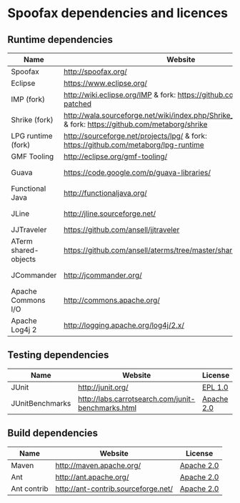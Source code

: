 # Spoofax dependencies and licences

## Runtime dependencies

Name                           | Website                                                                                                             | License   
------------------------------ | ------------------------------------------------------------------------------------------------------------------- | ----------
Spoofax                        | <http://spoofax.org/>                                                                                               | [LPGL 2.1](https://www.tldrlegal.com/l/lgpl2)
Eclipse                        | <https://www.eclipse.org/>                                                                                          | [EPL 1.0](https://www.tldrlegal.com/l/epl)
IMP (fork)                     | <http://wiki.eclipse.org/IMP> & fork: <https://github.com/metaborg/imp-patched>                                     | [EPL 1.0](https://www.tldrlegal.com/l/epl)
Shrike (fork)                  | <http://wala.sourceforge.net/wiki/index.php/Shrike_technical_overview> & fork: <https://github.com/metaborg/shrike> | [EPL 1.0](https://www.tldrlegal.com/l/epl)
LPG runtime (fork)             | <http://sourceforge.net/projects/lpg/> & fork: <https://github.com/metaborg/lpg-runtime>                            | [EPL 1.0](https://www.tldrlegal.com/l/epl)
GMF Tooling                    | <http://eclipse.org/gmf-tooling/>                                                                                   | [EPL 1.0](https://www.tldrlegal.com/l/epl)
Guava                          | <https://code.google.com/p/guava-libraries/>                                                                        | [Apache 2.0](https://www.tldrlegal.com/l/apache2)
Functional Java                | <http://functionaljava.org/>                                                                                        | [BSD 3-way](https://www.tldrlegal.com/l/bsd3)
JLine                          | <http://jline.sourceforge.net/>                                                                                     | [BSD 3-way](https://www.tldrlegal.com/l/bsd3)
JJTraveler                     | <https://github.com/ansell/jjtraveler>                                                                              | [__GPL 2.0 !!__](https://www.tldrlegal.com/l/gpl2)
ATerm shared-objects           | <https://github.com/ansell/aterms/tree/master/shared-objects>                                                       | [Permissive](https://github.com/ansell/aterms/blob/master/shared-objects/COPYING)
JCommander                     | <http://jcommander.org/>                                                                                            | [Apache 2.0](https://www.tldrlegal.com/l/apache2)
Apache Commons I/O             | <http://commons.apache.org/>                                                                                        | [Apache 2.0](https://www.tldrlegal.com/l/apache2)
Apache Log4j 2                 | <http://logging.apache.org/log4j/2.x/>                                                                              | [Apache 2.0](https://www.tldrlegal.com/l/apache2)


## Testing dependencies

Name                           | Website                                                                                                             | License   
------------------------------ | ------------------------------------------------------------------------------------------------------------------- | ----------
JUnit                          | <http://junit.org/>                                                                                                 | [EPL 1.0](https://www.tldrlegal.com/l/epl)
JUnitBenchmarks                | <http://labs.carrotsearch.com/junit-benchmarks.html>                                                                | [Apache 2.0](https://www.tldrlegal.com/l/apache2)

## Build dependencies

Name                           | Website                                                                                                             | License   
------------------------------ | ------------------------------------------------------------------------------------------------------------------- | ----------
Maven                          | <http://maven.apache.org/>                                                                                          | [Apache 2.0](https://www.tldrlegal.com/l/apache2)
Ant                            | <http://ant.apache.org/>                                                                                            | [Apache 2.0](https://www.tldrlegal.com/l/apache2)
Ant contrib                    | <http://ant-contrib.sourceforge.net/>                                                                               | [Apache 2.0](https://www.tldrlegal.com/l/apache2)


